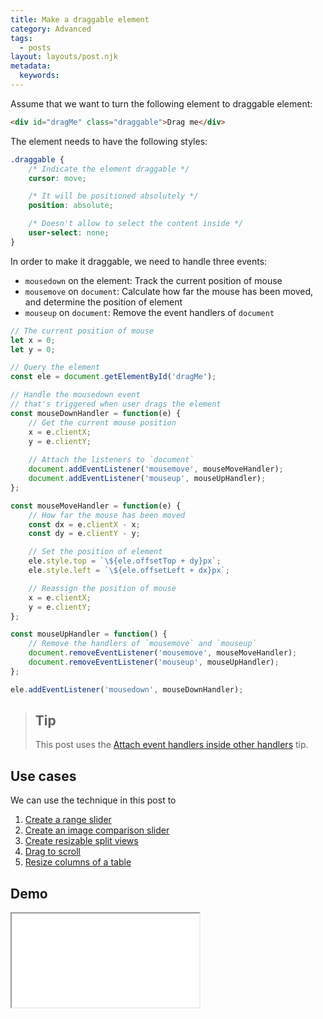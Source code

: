 ```yaml
---
title: Make a draggable element
category: Advanced
tags:
  - posts
layout: layouts/post.njk
metadata:
  keywords:
---
```


Assume that we want to turn the following element to draggable element:

```html
<div id="dragMe" class="draggable">Drag me</div>
```

The element needs to have the following styles:

```css
.draggable {
    /* Indicate the element draggable */
    cursor: move;

    /* It will be positioned absolutely */
    position: absolute;

    /* Doesn't allow to select the content inside */
    user-select: none;
}
```

In order to make it draggable, we need to handle three events:

* `mousedown` on the element: Track the current position of mouse
* `mousemove` on `document`: Calculate how far the mouse has been moved, and determine the position of element
* `mouseup` on `document`: Remove the event handlers of `document`

```js
// The current position of mouse
let x = 0;
let y = 0;

// Query the element
const ele = document.getElementById('dragMe');

// Handle the mousedown event
// that's triggered when user drags the element
const mouseDownHandler = function(e) {
    // Get the current mouse position
    x = e.clientX;
    y = e.clientY;
    
    // Attach the listeners to `document`
    document.addEventListener('mousemove', mouseMoveHandler);
    document.addEventListener('mouseup', mouseUpHandler);
};

const mouseMoveHandler = function(e) {
    // How far the mouse has been moved
    const dx = e.clientX - x;
    const dy = e.clientY - y;

    // Set the position of element
    ele.style.top = `\${ele.offsetTop + dy}px`; 
    ele.style.left = `\${ele.offsetLeft + dx}px`;

    // Reassign the position of mouse
    x = e.clientX;
    y = e.clientY;
};

const mouseUpHandler = function() {
    // Remove the handlers of `mousemove` and `mouseup`
    document.removeEventListener('mousemove', mouseMoveHandler);
    document.removeEventListener('mouseup', mouseUpHandler);
};

ele.addEventListener('mousedown', mouseDownHandler);
```

> ## Tip
>
> This post uses the [Attach event handlers inside other handlers](/attach-event-handlers-inside-other-handlers) tip.

## Use cases

We can use the technique in this post to 

1. [Create a range slider](/create-a-range-slider)
2. [Create an image comparison slider](/create-an-image-comparison-slider)
3. [Create resizable split views](/create-resizable-split-views)
4. [Drag to scroll](/drag-to-scroll)
5. [Resize columns of a table](/resize-columns-of-a-table)

## Demo

<iframe src='/demo/make-a-draggable-element/index.html' />

## More

* [Attach event handlers inside other handlers](/attach-event-handlers-inside-other-handlers)
* [Attach or detach an event handler](/attach-or-detach-an-event-handler)
* [Calculate the mouse position relative to an element](/calculate-the-mouse-position-relative-to-an-element)
* [Create a range slider](/create-a-range-slider)
* [Create an image comparison slider](/create-an-image-comparison-slider)
* [Create resizable split views](/create-resizable-split-views)
* [Drag and drop element in a list](/drag-and-drop-element-in-a-list)
* [Drag and drop table column](/drag-and-drop-table-column)
* [Drag and drop table row](/drag-and-drop-table-row)
* [Drag to scroll](/drag-to-scroll)
* [Make a resizable element](/make-a-resizable-element)
* [Resize columns of a table](/resize-columns-of-a-table)
* [Set css style for an element](/set-css-style-for-an-element)
* [Show a ghost element when dragging an element](/show-a-ghost-element-when-dragging-an-element)
* [Zoom an image](/zoom-an-image)